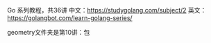Go 系列教程，共36讲
中文：https://studygolang.com/subject/2
英文：https://golangbot.com/learn-golang-series/

geometry文件夹是第10讲：包

